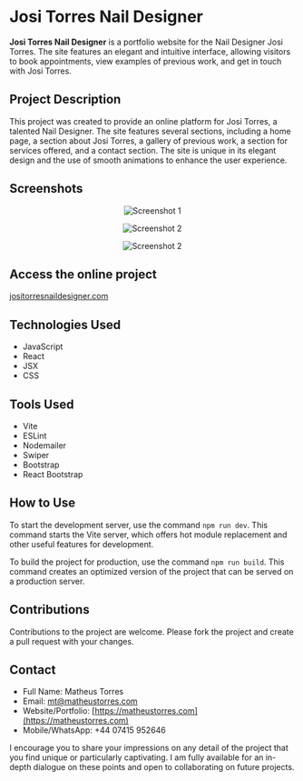 # Josi Torres Nail Designer

**Josi Torres Nail Designer** is a portfolio website for the Nail Designer Josi Torres. The site features an elegant and intuitive interface, allowing visitors to book appointments, view examples of previous work, and get in touch with Josi Torres.

## Project Description

This project was created to provide an online platform for Josi Torres, a talented Nail Designer. The site features several sections, including a home page, a section about Josi Torres, a gallery of previous work, a section for services offered, and a contact section. The site is unique in its elegant design and the use of smooth animations to enhance the user experience.

## **Screenshots**

<p align="center">
  <img src="readme/screenshot01.png" alt="Screenshot 1">
</p>

<p align="center">
  <img src="readme/screenshot02.png" alt="Screenshot 2">
</p>

<p align="center">
  <img src="readme/screenshot02.png" alt="Screenshot 2">
</p>

## **Access the online project**

<a href="https://jositorresnaildesigner.com" target="_blank">jositorresnaildesigner.com</a>

## Technologies Used

-   JavaScript
-   React
-   JSX
-   CSS

## Tools Used

-   Vite
-   ESLint
-   Nodemailer
-   Swiper
-   Bootstrap
-   React Bootstrap

## How to Use

To start the development server, use the command `npm run dev`. This command starts the Vite server, which offers hot module replacement and other useful features for development.

To build the project for production, use the command `npm run build`. This command creates an optimized version of the project that can be served on a production server.

## Contributions

Contributions to the project are welcome. Please fork the project and create a pull request with your changes.

## Contact

-   Full Name: Matheus Torres
-   Email: mt@matheustorres.com
-   Website/Portfolio: [https://matheustorres.com](https://matheustorres.com)
-   Mobile/WhatsApp: +44 07415 952646

I encourage you to share your impressions on any detail of the project that you find unique or particularly captivating. I am fully available for an in-depth dialogue on these points and open to collaborating on future projects.

